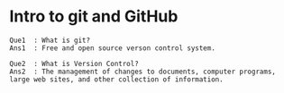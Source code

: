 # Intro to git and GitHub

```
Que1  : What is git?
Ans1  : Free and open source verson control system.
```
```
Que2  : What is Version Control?
Ans2  : The management of changes to documents, computer programs, large web sites, and other collection of information.
```
